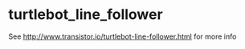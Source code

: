 turtlebot_line_follower
=======================
See http://www.transistor.io/turtlebot-line-follower.html for more info

